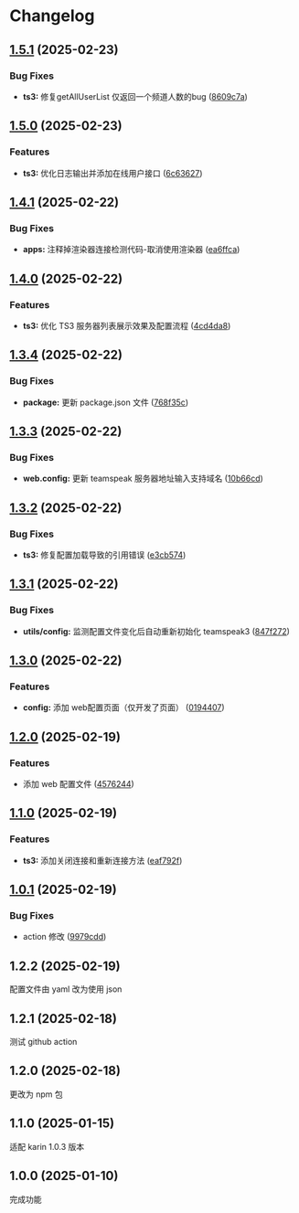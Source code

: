 # Changelog

## [1.5.1](https://github.com/jacksixth/karin-plugin-teamspeak3/compare/v1.5.0...v1.5.1) (2025-02-23)


### Bug Fixes

* **ts3:** 修复getAllUserList 仅返回一个频道人数的bug ([8609c7a](https://github.com/jacksixth/karin-plugin-teamspeak3/commit/8609c7a23dca8983a1bddfb374ca9b79a0215bb4))

## [1.5.0](https://github.com/jacksixth/karin-plugin-teamspeak3/compare/v1.4.1...v1.5.0) (2025-02-23)


### Features

* **ts3:** 优化日志输出并添加在线用户接口 ([6c63627](https://github.com/jacksixth/karin-plugin-teamspeak3/commit/6c63627d43123d9dd3a51aa3fff6c08cecdbe864))

## [1.4.1](https://github.com/jacksixth/karin-plugin-teamspeak3/compare/v1.4.0...v1.4.1) (2025-02-22)


### Bug Fixes

* **apps:** 注释掉渲染器连接检测代码-取消使用渲染器 ([ea6ffca](https://github.com/jacksixth/karin-plugin-teamspeak3/commit/ea6ffca8ca1c9105e2769f09c4beca478bed1962))

## [1.4.0](https://github.com/jacksixth/karin-plugin-teamspeak3/compare/v1.3.4...v1.4.0) (2025-02-22)


### Features

* **ts3:** 优化 TS3 服务器列表展示效果及配置流程 ([4cd4da8](https://github.com/jacksixth/karin-plugin-teamspeak3/commit/4cd4da8dbfea92288ef82753418f5b056d67c5f9))

## [1.3.4](https://github.com/jacksixth/karin-plugin-teamspeak3/compare/v1.3.3...v1.3.4) (2025-02-22)


### Bug Fixes

* **package:** 更新 package.json 文件 ([768f35c](https://github.com/jacksixth/karin-plugin-teamspeak3/commit/768f35c589750dbb1f4172382a3eebbee9f0c4d6))

## [1.3.3](https://github.com/jacksixth/karin-plugin-teamspeak3/compare/v1.3.2...v1.3.3) (2025-02-22)


### Bug Fixes

* **web.config:** 更新 teamspeak 服务器地址输入支持域名 ([10b66cd](https://github.com/jacksixth/karin-plugin-teamspeak3/commit/10b66cd31e83326b4621c061d597dec6b8708c10))

## [1.3.2](https://github.com/jacksixth/karin-plugin-teamspeak3/compare/v1.3.1...v1.3.2) (2025-02-22)


### Bug Fixes

* **ts3:** 修复配置加载导致的引用错误 ([e3cb574](https://github.com/jacksixth/karin-plugin-teamspeak3/commit/e3cb5746c7886e9cb5edc58e07ac110539259de3))

## [1.3.1](https://github.com/jacksixth/karin-plugin-teamspeak3/compare/v1.3.0...v1.3.1) (2025-02-22)


### Bug Fixes

* **utils/config:** 监测配置文件变化后自动重新初始化 teamspeak3 ([847f272](https://github.com/jacksixth/karin-plugin-teamspeak3/commit/847f2725f9c18382ed8b21b295cf006357e4b55f))

## [1.3.0](https://github.com/jacksixth/karin-plugin-teamspeak3/compare/v1.2.0...v1.3.0) (2025-02-22)


### Features

* **config:** 添加 web配置页面（仅开发了页面） ([0194407](https://github.com/jacksixth/karin-plugin-teamspeak3/commit/0194407a7f0c0cbb62f9125046c439ebb035b2f1))

## [1.2.0](https://github.com/jacksixth/karin-plugin-teamspeak3/compare/v1.1.0...v1.2.0) (2025-02-19)


### Features

* 添加 web 配置文件 ([4576244](https://github.com/jacksixth/karin-plugin-teamspeak3/commit/4576244a6d63fbd9b3425e1b863c67909c366fe6))

## [1.1.0](https://github.com/jacksixth/karin-plugin-teamspeak3/compare/v1.0.1...v1.1.0) (2025-02-19)


### Features

* **ts3:** 添加关闭连接和重新连接方法 ([eaf792f](https://github.com/jacksixth/karin-plugin-teamspeak3/commit/eaf792f7274f4db6bab0fbf002d50798893d114a))

## [1.0.1](https://github.com/jacksixth/karin-plugin-teamspeak3/compare/v1.0.0...v1.0.1) (2025-02-19)


### Bug Fixes

* action 修改 ([9979cdd](https://github.com/jacksixth/karin-plugin-teamspeak3/commit/9979cdd23a54f636b70fa91c0fb3a24776b1d875))

## 1.2.2 (2025-02-19)

配置文件由 yaml 改为使用 json

## 1.2.1 (2025-02-18)

测试 github action

## 1.2.0 (2025-02-18)

更改为 npm 包

## 1.1.0 (2025-01-15)

适配 karin 1.0.3 版本

## 1.0.0 (2025-01-10)

完成功能
